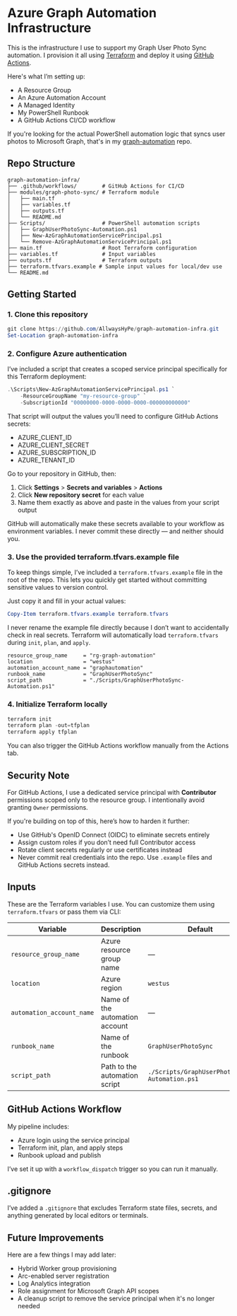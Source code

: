 # Azure Graph Automation Infrastructure

This is the infrastructure I use to support my Graph User Photo Sync automation. I provision it all using [Terraform](https://www.terraform.io/) and deploy it using [GitHub Actions](https://docs.github.com/en/actions).

Here's what I’m setting up:

- A Resource Group
- An Azure Automation Account
- A Managed Identity
- My PowerShell Runbook
- A GitHub Actions CI/CD workflow

If you're looking for the actual PowerShell automation logic that syncs user photos to Microsoft Graph, that's in my [graph-automation](https://github.com/AllwaysHyPe/graph-automation) repo.

## Repo Structure

```
graph-automation-infra/
├── .github/workflows/        # GitHub Actions for CI/CD
├── modules/graph-photo-sync/ # Terraform module
│   ├── main.tf
│   ├── variables.tf
│   ├── outputs.tf
│   └── README.md
├── Scripts/                  # PowerShell automation scripts
│   ├── GraphUserPhotoSync-Automation.ps1
│   ├── New-AzGraphAutomationServicePrincipal.ps1
│   └── Remove-AzGraphAutomationServicePrincipal.ps1
├── main.tf                   # Root Terraform configuration
├── variables.tf              # Input variables
├── outputs.tf                # Terraform outputs
├── terraform.tfvars.example # Sample input values for local/dev use
└── README.md
```

## Getting Started

### 1. Clone this repository

```powershell
git clone https://github.com/AllwaysHyPe/graph-automation-infra.git
Set-Location graph-automation-infra
```

### 2. Configure Azure authentication

I’ve included a script that creates a scoped service principal specifically for this Terraform deployment:

```powershell
.\Scripts\New-AzGraphAutomationServicePrincipal.ps1 `
    -ResourceGroupName "my-resource-group" `
    -SubscriptionId "00000000-0000-0000-0000-000000000000"
```

That script will output the values you’ll need to configure GitHub Actions secrets:

- AZURE_CLIENT_ID
- AZURE_CLIENT_SECRET
- AZURE_SUBSCRIPTION_ID
- AZURE_TENANT_ID

Go to your repository in GitHub, then:
1. Click **Settings** > **Secrets and variables** > **Actions**
2. Click **New repository secret** for each value
3. Name them exactly as above and paste in the values from your script output

GitHub will automatically make these secrets available to your workflow as environment variables. I never commit these directly — and neither should you.

### 3. Use the provided terraform.tfvars.example file

To keep things simple, I’ve included a `terraform.tfvars.example` file in the root of the repo.
This lets you quickly get started without committing sensitive values to version control.

Just copy it and fill in your actual values:

```powershell
Copy-Item terraform.tfvars.example terraform.tfvars
```

I never rename the example file directly because I don’t want to accidentally check in real secrets. Terraform will automatically load `terraform.tfvars` during `init`, `plan`, and `apply`.

```hcl
resource_group_name     = "rg-graph-automation"
location                = "westus"
automation_account_name = "graphautomation"
runbook_name            = "GraphUserPhotoSync"
script_path             = "./Scripts/GraphUserPhotoSync-Automation.ps1"
```

### 4. Initialize Terraform locally

```powershell
terraform init
terraform plan -out=tfplan
terraform apply tfplan
```

You can also trigger the GitHub Actions workflow manually from the Actions tab.

## Security Note

For GitHub Actions, I use a dedicated service principal with **Contributor** permissions scoped only to the resource group. I intentionally avoid granting `Owner` permissions.

If you're building on top of this, here’s how to harden it further:
- Use GitHub's OpenID Connect (OIDC) to eliminate secrets entirely
- Assign custom roles if you don’t need full Contributor access
- Rotate client secrets regularly or use certificates instead
- Never commit real credentials into the repo. Use `.example` files and GitHub Actions secrets instead.

## Inputs

These are the Terraform variables I use. You can customize them using `terraform.tfvars` or pass them via CLI:

| Variable                  | Description                          | Default                             |
|---------------------------|--------------------------------------|-------------------------------------|
| `resource_group_name`     | Azure resource group name            | —                                   |
| `location`                | Azure region                         | `westus`                            |
| `automation_account_name` | Name of the automation account       | —                                   |
| `runbook_name`            | Name of the runbook                  | `GraphUserPhotoSync`               |
| `script_path`             | Path to the automation script        | `./Scripts/GraphUserPhotoSync-Automation.ps1` |

## GitHub Actions Workflow

My pipeline includes:

- Azure login using the service principal
- Terraform init, plan, and apply steps
- Runbook upload and publish

I’ve set it up with a `workflow_dispatch` trigger so you can run it manually.

## .gitignore

I’ve added a `.gitignore` that excludes Terraform state files, secrets, and anything generated by local editors or terminals.

## Future Improvements

Here are a few things I may add later:

- Hybrid Worker group provisioning
- Arc-enabled server registration
- Log Analytics integration
- Role assignment for Microsoft Graph API scopes
- A cleanup script to remove the service principal when it's no longer needed

